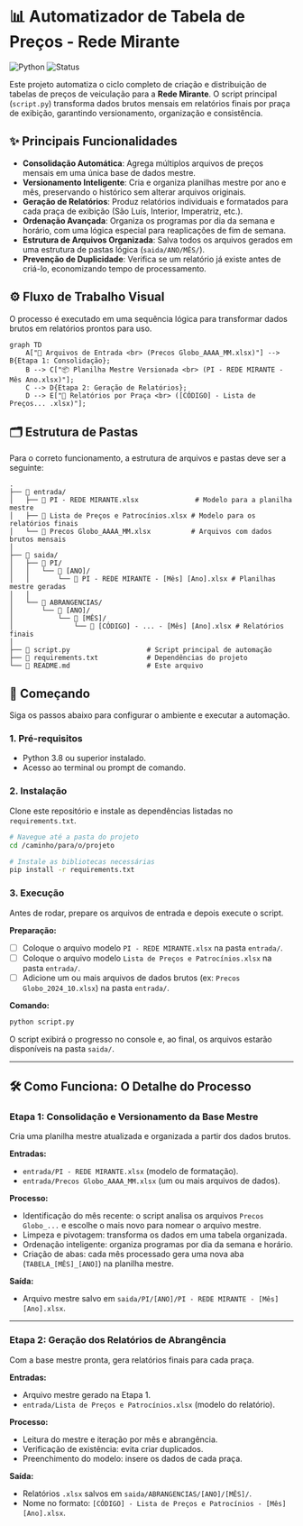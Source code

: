 # 📊 Automatizador de Tabela de Preços - Rede Mirante

![Python](https://img.shields.io/badge/Python-3.8%2B-blue.svg)
![Status](https://img.shields.io/badge/status-ativo-success.svg)

Este projeto automatiza o ciclo completo de criação e distribuição de tabelas de preços de veiculação para a **Rede Mirante**. O script principal (`script.py`) transforma dados brutos mensais em relatórios finais por praça de exibição, garantindo versionamento, organização e consistência.

## ✨ Principais Funcionalidades

- **Consolidação Automática**: Agrega múltiplos arquivos de preços mensais em uma única base de dados mestre.
- **Versionamento Inteligente**: Cria e organiza planilhas mestre por ano e mês, preservando o histórico sem alterar arquivos originais.
- **Geração de Relatórios**: Produz relatórios individuais e formatados para cada praça de exibição (São Luís, Interior, Imperatriz, etc.).
- **Ordenação Avançada**: Organiza os programas por dia da semana e horário, com uma lógica especial para reaplicações de fim de semana.
- **Estrutura de Arquivos Organizada**: Salva todos os arquivos gerados em uma estrutura de pastas lógica (`saida/ANO/MÊS/`).
- **Prevenção de Duplicidade**: Verifica se um relatório já existe antes de criá-lo, economizando tempo de processamento.

## ⚙️ Fluxo de Trabalho Visual

O processo é executado em uma sequência lógica para transformar dados brutos em relatórios prontos para uso.

```mermaid
graph TD
    A["📂 Arquivos de Entrada <br> (Precos Globo_AAAA_MM.xlsx)"] --> B{Etapa 1: Consolidação};
    B --> C["📦 Planilha Mestre Versionada <br> (PI - REDE MIRANTE - Mês Ano.xlsx)"];
    C --> D{Etapa 2: Geração de Relatórios};
    D --> E["📄 Relatórios por Praça <br> ([CÓDIGO] - Lista de Preços... .xlsx)"];
```

## 🗂️ Estrutura de Pastas

Para o correto funcionamento, a estrutura de arquivos e pastas deve ser a seguinte:

```
.
├── 📂 entrada/
│   ├── 📄 PI - REDE MIRANTE.xlsx              # Modelo para a planilha mestre
│   ├── 📄 Lista de Preços e Patrocínios.xlsx # Modelo para os relatórios finais
│   └── 📄 Precos Globo_AAAA_MM.xlsx          # Arquivos com dados brutos mensais
│
├── 📂 saida/
│   ├── 📂 PI/
│   │   └── 📂 [ANO]/
│   │       └── 📄 PI - REDE MIRANTE - [Mês] [Ano].xlsx # Planilhas mestre geradas
│   │
│   └── 📂 ABRANGENCIAS/
│       └── 📂 [ANO]/
│           └── 📂 [MÊS]/
│               └── 📄 [CÓDIGO] - ... - [Mês] [Ano].xlsx # Relatórios finais
│
├── 📜 script.py                   # Script principal de automação
├── 📜 requirements.txt            # Dependências do projeto
└── 📜 README.md                   # Este arquivo
```

## 🚀 Começando

Siga os passos abaixo para configurar o ambiente e executar a automação.

### 1. Pré-requisitos

- Python 3.8 ou superior instalado.
- Acesso ao terminal ou prompt de comando.

### 2. Instalação

Clone este repositório e instale as dependências listadas no `requirements.txt`.

```bash
# Navegue até a pasta do projeto
cd /caminho/para/o/projeto

# Instale as bibliotecas necessárias
pip install -r requirements.txt
```

### 3. Execução

Antes de rodar, prepare os arquivos de entrada e depois execute o script.

**Preparação:**

- [ ] Coloque o arquivo modelo `PI - REDE MIRANTE.xlsx` na pasta `entrada/`.
- [ ] Coloque o arquivo modelo `Lista de Preços e Patrocínios.xlsx` na pasta `entrada/`.
- [ ] Adicione um ou mais arquivos de dados brutos (ex: `Precos Globo_2024_10.xlsx`) na pasta `entrada/`.

**Comando:**

```bash
python script.py
```

O script exibirá o progresso no console e, ao final, os arquivos estarão disponíveis na pasta `saida/`.

---

## 🛠️ Como Funciona: O Detalhe do Processo

### Etapa 1: Consolidação e Versionamento da Base Mestre

Cria uma planilha mestre atualizada e organizada a partir dos dados brutos.

**Entradas:**

- `entrada/PI - REDE MIRANTE.xlsx` (modelo de formatação).
- `entrada/Precos Globo_AAAA_MM.xlsx` (um ou mais arquivos de dados).

**Processo:**

- Identificação do mês recente: o script analisa os arquivos `Precos Globo_...` e escolhe o mais novo para nomear o arquivo mestre.
- Limpeza e pivotagem: transforma os dados em uma tabela organizada.
- Ordenação inteligente: organiza programas por dia da semana e horário.
- Criação de abas: cada mês processado gera uma nova aba (`TABELA_[MÊS]_[ANO]`) na planilha mestre.

**Saída:**

- Arquivo mestre salvo em `saida/PI/[ANO]/PI - REDE MIRANTE - [Mês] [Ano].xlsx`.

---

### Etapa 2: Geração dos Relatórios de Abrangência

Com a base mestre pronta, gera relatórios finais para cada praça.

**Entradas:**

- Arquivo mestre gerado na Etapa 1.
- `entrada/Lista de Preços e Patrocínios.xlsx` (modelo do relatório).

**Processo:**

- Leitura do mestre e iteração por mês e abrangência.
- Verificação de existência: evita criar duplicados.
- Preenchimento do modelo: insere os dados de cada praça.

**Saída:**

- Relatórios `.xlsx` salvos em `saida/ABRANGENCIAS/[ANO]/[MÊS]/`.
- Nome no formato: `[CÓDIGO] - Lista de Preços e Patrocínios - [Mês] [Ano].xlsx`.

